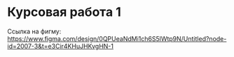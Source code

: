 # Курсовая работа 1
Ссылка на фигму: https://www.figma.com/design/0QPUeaNdMi1ch6S5lWtp9N/Untitled?node-id=2007-3&t=e3Cir4KHuJHKvgHN-1
